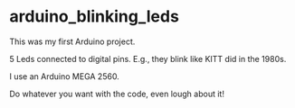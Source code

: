 # arduino_blinking_leds
This was my first Arduino project.

5 Leds connected to digital pins. E.g., they blink like KITT did in the 1980s.

I use an Arduino MEGA 2560.

Do whatever you want with the code, even lough about it!
